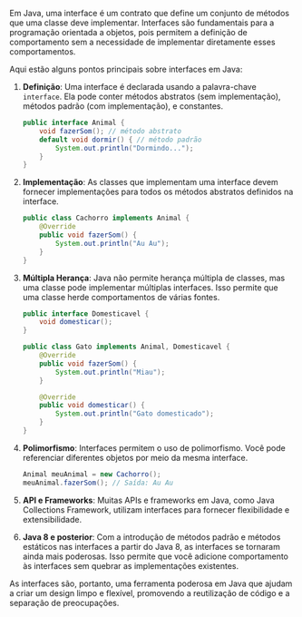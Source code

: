 Em Java, uma interface é um contrato que define um conjunto de métodos que uma classe deve implementar. Interfaces são fundamentais para a programação orientada a objetos, pois permitem a definição de comportamento sem a necessidade de implementar diretamente esses comportamentos.

Aqui estão alguns pontos principais sobre interfaces em Java:

1. **Definição**: Uma interface é declarada usando a palavra-chave `interface`. Ela pode conter métodos abstratos (sem implementação), métodos padrão (com implementação), e constantes.

   ```java
   public interface Animal {
       void fazerSom(); // método abstrato
       default void dormir() { // método padrão
           System.out.println("Dormindo...");
       }
   }
   ```

2. **Implementação**: As classes que implementam uma interface devem fornecer implementações para todos os métodos abstratos definidos na interface.

   ```java
   public class Cachorro implements Animal {
       @Override
       public void fazerSom() {
           System.out.println("Au Au");
       }
   }
   ```

3. **Múltipla Herança**: Java não permite herança múltipla de classes, mas uma classe pode implementar múltiplas interfaces. Isso permite que uma classe herde comportamentos de várias fontes.

   ```java
   public interface Domesticavel {
       void domesticar();
   }

   public class Gato implements Animal, Domesticavel {
       @Override
       public void fazerSom() {
           System.out.println("Miau");
       }

       @Override
       public void domesticar() {
           System.out.println("Gato domesticado");
       }
   }
   ```

4. **Polimorfismo**: Interfaces permitem o uso de polimorfismo. Você pode referenciar diferentes objetos por meio da mesma interface.

   ```java
   Animal meuAnimal = new Cachorro();
   meuAnimal.fazerSom(); // Saída: Au Au
   ```

5. **API e Frameworks**: Muitas APIs e frameworks em Java, como Java Collections Framework, utilizam interfaces para fornecer flexibilidade e extensibilidade.

6. **Java 8 e posterior**: Com a introdução de métodos padrão e métodos estáticos nas interfaces a partir do Java 8, as interfaces se tornaram ainda mais poderosas. Isso permite que você adicione comportamento às interfaces sem quebrar as implementações existentes.

As interfaces são, portanto, uma ferramenta poderosa em Java que ajudam a criar um design limpo e flexível, promovendo a reutilização de código e a separação de preocupações.